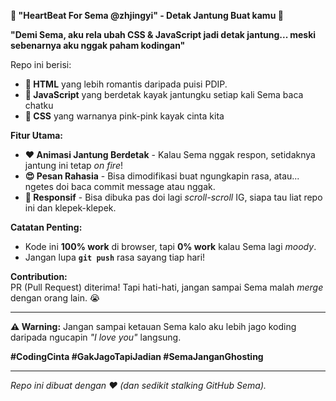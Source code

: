 **💖 "HeartBeat For Sema @zhjingyi" - Detak Jantung Buat kamu  💖**  

**"Demi Sema, aku rela ubah CSS & JavaScript jadi detak jantung... meski sebenarnya aku nggak paham kodingan"** 

Repo ini berisi:  
- **💌 HTML** yang lebih romantis daripada puisi PDIP.  
- **💓 JavaScript** yang berdetak kayak jantungku setiap kali Sema baca chatku 
- **🎨 CSS** yang warnanya pink-pink kayak cinta kita

**Fitur Utama:**  
- **❤️ Animasi Jantung Berdetak** - Kalau Sema nggak respon, setidaknya jantung ini tetap *on fire*!  
- **😍 Pesan Rahasia** - Bisa dimodifikasi buat ngungkapin rasa, atau... ngetes doi baca commit message atau nggak.  
- **📱 Responsif** - Bisa dibuka pas doi lagi *scroll-scroll* IG, siapa tau liat repo ini dan klepek-klepek.  

**Catatan Penting:**  
- Kode ini **100% work** di browser, tapi **0% work** kalau Sema lagi *moody*.  
- Jangan lupa **`git push`** rasa sayang tiap hari!  

**Contribution:**  
PR (Pull Request) diterima! Tapi hati-hati, jangan sampai Sema malah *merge* dengan orang lain. 😭  

---  
**⚠️ Warning:** Jangan sampai ketauan Sema kalo aku lebih jago koding daripada ngucapin *"I love you"* langsung.  

**#CodingCinta #GakJagoTapiJadian #SemaJanganGhosting**  

---  
*Repo ini dibuat dengan ❤️ (dan sedikit *stalking* GitHub Sema).*
